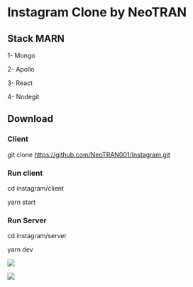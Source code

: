 # Instagram Clone by NeoTRAN

## Stack MARN

1- Mongo

2- Apollo

3- React

4- Nodegit

## Download

### Client

git clone https://github.com/NeoTRAN001/Instagram.git

### Run client

cd instagram/client

yarn start

### Run Server

cd instagram/server

yarn dev

![](https://upload.wikimedia.org/wikipedia/commons/thumb/a/a7/React-icon.svg/1200px-React-icon.svg.png)

![](https://miro.medium.com/max/3600/1*o9Fp5sguKFlA6gIM1Yp10A.png)
